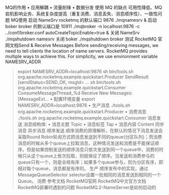 MQ的作用
• 应用解耦
• 流量削锋
• 数据分发
使用 MQ 的缺点
可用性降低、MQ 宕机影响业务、系统复杂度提高（重复消费、消息丢失、消息顺序性）、一致性问题
MQ使用
启动 NameSrv
rocketmq 的默认端口 9876
./mqnamesrv &
启动 boker
broker 的默认端口是 10911
./mqbroker -n localhost:9876  -c ../conf/broker.conf  autoCreateTopicEnable=true &
关闭 NameSrv
./mqshutdown namesrv
关闭 boker
./mqshutdown broker
测试 RocketMQ
官网文档Send & Receive Messages
Before sending/receiving messages, we need to tell clients the location of name servers. RocketMQ provides multiple ways to achieve this. For simplicity, we use environment variable NAMESRV_ADDR
> export NAMESRV_ADDR=localhost:9876
 > sh bin/tools.sh org.apache.rocketmq.example.quickstart.Producer
 SendResult [sendStatus=SEND_OK, msgId= ...
 > sh bin/tools.sh org.apache.rocketmq.example.quickstart.Consumer
 ConsumeMessageThread_%d Receive New Messages: [MessageExt...
• 配置环境变量
export NAMESRV_ADDR=localhost:9876
• 生产消息
./tools.sh org.apache.rocketmq.example.quickstart.Producer
• 消费消息
./tools.sh org.apache.rocketmq.example.quickstart.Consumer
消息发送
消息结构体:
• 消息主题 Topic
• 消息标签 Tap
• 消息内容 Content
同步消息
异步消息
顺序发送
顺序消费的原理解析，在默认的情况下消息发送会采取Round Robin轮询方式把消息发送到不同的queue(分区队列)；而消费消息的时候从多个queue上拉取消息，这种情况发送和消费是不能保证顺序。但是如果控制发送的顺序消息只依次发送到同一个queue中，消费的时候只从这个queue上依次拉取，则就保证了顺序。当发送和消费参与的queue只有一个，则是全局有序；如果多个queue参与，则为分区有序，即相对每个queue，消息都是有序的。
生产
顺序发布中的实现，通过MessageQueueSelector selector设置一批相同的消息发送到相同的一个 Queue。
消费
参考文档
RocketMQ官网
RocketMQ中文官方文档
RocketMQ部署时遇到的问题
RocketMQ.2-NameServer是如何启动的
